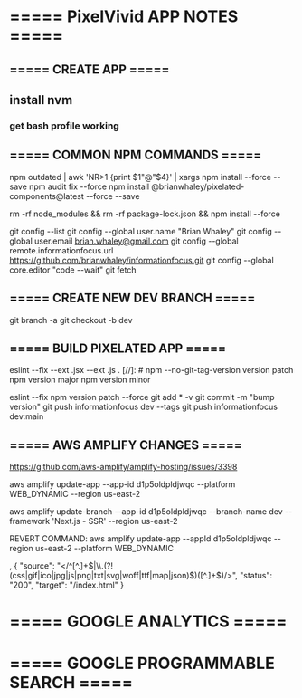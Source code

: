 # ===== PixelVivid APP NOTES =====

## ===== CREATE APP =====

## install nvm

### get bash profile working 

## ===== COMMON NPM COMMANDS =====

npm outdated | awk 'NR>1 {print $1"@"$4}' | xargs npm install --force --save
npm audit fix --force
npm install @brianwhaley/pixelated-components@latest --force --save

rm -rf node_modules && rm -rf package-lock.json && npm install --force

git config --list
git config --global user.name "Brian Whaley"
git config --global user.email brian.whaley@gmail.com
git config --global remote.informationfocus.url https://github.com/brianwhaley/informationfocus.git
git config --global core.editor "code --wait"
git fetch

## ===== CREATE NEW DEV BRANCH =====

git branch -a
git checkout -b dev

## ===== BUILD PIXELATED APP =====

eslint --fix --ext .jsx --ext .js .
[//]: # npm --no-git-tag-version version patch
npm version major
npm version minor

eslint --fix
npm version patch --force
git add * -v
git commit -m "bump version"
git push informationfocus dev --tags
git push informationfocus dev:main

## ===== AWS AMPLIFY CHANGES =====

https://github.com/aws-amplify/amplify-hosting/issues/3398

aws amplify update-app --app-id d1p5oldpldjwqc --platform WEB_DYNAMIC --region us-east-2

aws amplify update-branch --app-id d1p5oldpldjwqc --branch-name dev --framework 'Next.js - SSR' --region us-east-2

REVERT COMMAND: 
aws amplify update-app --appId d1p5oldpldjwqc --region us-east-2 --platform WEB_DYNAMIC

, {
    "source": "</^[^.]+$|\\.(?!(css|gif|ico|jpg|js|png|txt|svg|woff|ttf|map|json)$)([^.]+$)/>",
    "status": "200",
    "target": "/index.html"
  }

# ===== GOOGLE ANALYTICS =====

# ===== GOOGLE PROGRAMMABLE SEARCH =====